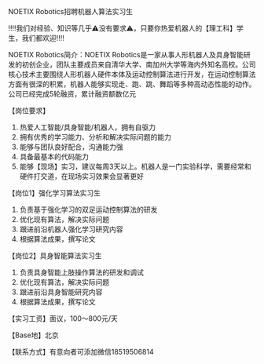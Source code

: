 NOETIX Robotics招聘机器人算法实习生

‼️‼️我们对经验、知识等几乎⚠️没有要求⚠️，只要你热爱机器人的【理工科】学生，我们都欢迎‼️‼️

NOETIX Robotics简介：NOETIX Robotics是一家从事人形机器人及具身智能研发的初创企业，团队主要成员来自清华大学、南加州大学等海内外知名高校。公司核心技术主要围绕人形机器人硬件本体及运动控制算法进行开发，在运动控制算法方面有很深的积累，机器人能够实现走、跑、跳、舞蹈等多种高动态性能的动作。公司已经完成5轮融资，累计融资额数亿元

【岗位要求】
1. 热爱人工智能/具身智能/机器人，拥有自驱力
2. 拥有优秀的学习能力、分析和解决实际问题的能力
3. 能够与团队良好配合，沟通能力强
4. 具备最基本的代码能力
5. 能够【现场】实习，建议每周3天以上。机器人是一门实验科学，需要经常和硬件打交道，在现场实习效果会显著更好

【岗位1】强化学习算法实习生
1. 负责基于强化学习的双足运动控制算法的研发
2. 优化现有算法，解决实际问题
3. 跟进前沿机器人强化学习研究内容
4. 根据算法成果，撰写论文

【岗位2】具身智能算法实习生
1. 负责具身智能上肢操作算法的研发和调试
2. 优化现有算法，解决实际问题
3. 跟进前沿具身智能研究内容
4. 根据算法成果，撰写论文

【实习工资】面议，100～800元/天

【Base地】北京

【联系方式】有意向者可添加微信18519506814
